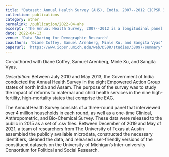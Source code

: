```yaml
---
title: "Dataset: Annual Health Survey (AHS), India, 2007--2012 (ICPSR 38097)"
collection: publications
category: other
permalink: /publication/2022-04-ahs
excerpt: 'The Annual Health Survey, 2007--2012 is a longitudinal panel of over 4 million households in nine high-mortality Indian states, designed to track maternal and child health outcomes at the district level. I was part of a team that assembled, cleaned, and documented the raw government microdata, releasing user-friendly versions through ICPSR to support high-quality research.'
date: 2022-04-13
venue: 'Data Sharing for Demographic Research'
coauthors: 'Diane Coffey, Samuel Arenberg, Minle Xu, and Sangita Vyas'
paperurl: 'https://www.icpsr.umich.edu/web/DSDR/studies/38097/summary'
---
```


Co-authored with Diane Coffey, Samuel Arenberg, Minle Xu, and Sangita Vyas.

*Description:* Between July 2010 and May 2013, the Government of India conducted the Annual Health Survey in the eight Empowered Action Group states of north India and Assam. The purpose of the survey was to study the impact of reforms to maternal and child health services in the nine high-fertility, high-mortality states that comprise the EAG. 

The Annual Health Survey consists of a three-round panel that interviewed over 4 million households in each round, as well as a one-time Clinical, Anthropometric, and Bio-Chemical Survey. These data were released to the public in 2015 as a set of .csv files. Between December of 2019 and May of 2021, a team of researchers from The University of Texas at Austin assembled the publicly available microdata, constructed the necessary identifiers, cleaned the data, and released user-friendly versions of the constituent datasets on the University of Michigan’s Inter-university Consortium for Political and Social Research.